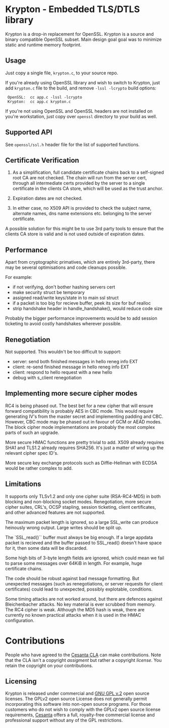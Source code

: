 Krypton - Embedded TLS/DTLS library
===================================

Krypton is a drop-in replacement for OpenSSL.
Krypton is a source and binary compatible OpenSSL subset. Main design goal goal
was to minimize static and runtime memory footprint.

## Usage

Just copy a single file, `krypton.c`, to your source repo.

If you're already using OpenSSL library and wish to switch to Krypton,
just add `krypton.c` file to the build, and remove `-lssl -lcrypto` build
options:

     OpenSSL:  cc app.c -lssl -lcrypto
     Krypton:  cc app.c krypton.c

If you're not using OpenSSL and OpenSSL headers are not installed on you're
workstation, just copy over `openssl` directory to your build as well.

## Supported API

See `openssl/ssl.h` header file for the list of supported functions.

## Certificate Verification

1. As a simplification, full candidate certificate chains back to a self-signed
root CA are not checked. The chain will run from the server cert, through all
intermediate certs provided by the server to a single certificate in the
clients CA store, which will be used as the trust anchor.

2. Expiration dates are not checked.

3. In either case, no X509 API is provided to check the subject name, alternate
names, dns name extensions etc. belonging to the server certificate.

A possible solution for this might be to use 3rd party tools to ensure that the
clients CA store is valid and is not used outside of expiration dates.


## Performance

Apart from cryptographic primatives, which are entirely 3rd-party, there may be
several optimisations and code cleanups possible.

For example:

  - if not verifying, don't bother hashing servers cert
  - make security struct be temporary
  - assigned read/write keys/state in to main ssl struct
  - if a packet is too big for recieve buffer, peek its size for buf realloc
  - strip handshake header in handle_handshake(), would reduce code size

Probably the bigger performance improvements would be to add session ticketing
to avoid costly handshakes wherever possible.

## Renegotiation

Not supported. This wouldn't be too difficult to support:

  - server: send both finished messages in hello reneg info EXT
  - client: re-send finished message in hello reneg info EXT
  - client: respond to hello request with a new hello
  - debug with s_client renegotiation


## Implementing more secure cipher modes

RC4 is being phased out. The best bet for a new cipher that will ensure forward
compatibility is probably AES in CBC mode. This would require generating IV's
from the master secret and implementing padding and CBC. However, CBC mode may
be phased out in favour of GCM or AEAD modes. The block cipher mode
implementations are probably the most complex parts of such an upgrade.

More secure HMAC functions are pretty trivial to add. X509 already requires
SHA1 and TLS1.2 already requires SHA256. It's just a matter of wiring up the
relevant cipher spec ID's.

More secure key exchange protocols such as Diffie-Hellman with ECDSA would be
rather complex to add.

## Limitations

It supports only TLSv1.2 and only one cipher suite (RSA-RC4-MD5) in
both blocking and non-blocking socket modes.
Renegotiation, more secure cipher suites, CRL's,
OCSP stapling, session ticketing, client certificates, and other advanced
features are not supported.

The maximum packet length is ignored, so a large SSL_write can produce
heinously wrong output. Large writes should be split up.

The `SSL_read()`` buffer must always be big enough.
If a large appdata packet is recieved and the buffer passed to SSL_read() doesn't have space for it, then some data will be discarded.

Some high bits of 3-byte length fields are ignored, which could mean we fail to
parse some messages over 64KiB in length. For example, huge certificate chains.

The code should be robust against bad message formatting. But unexpected
messages (such as renegotiations, or server requests for client certificates)
could lead to unexpected, possibly explotable, conditions.

Some timing attacks are not worked around, but there are defences against
Bleichenbacher attacks. No key material is ever scrubbed from memory. The RC4
cipher is weak. Although the MD5 hash is weak, there are currently no known
practical attacks when it is used in the HMAC configuration.

# Contributions

People who have agreed to the
[Cesanta CLA](http://cesanta.com/contributors_la.html)
can make contributions. Note that the CLA isn't a copyright
_assigment_ but rather a copyright _license_.
You retain the copyright on your contributions.

## Licensing

Krypton is released under commercial and
[GNU GPL v.2](http://www.gnu.org/licenses/old-licenses/gpl-2.0.html) open
source licenses. The GPLv2 open source License does not generally permit
incorporating this software into non-open source programs.
For those customers who do not wish to comply with the GPLv2 open
source license requirements,
[Cesanta](http://cesanta.com) offers a full,
royalty-free commercial license and professional support
without any of the GPL restrictions.
